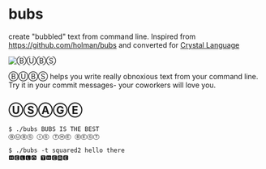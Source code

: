 # bubs
create "bubbled" text from command line. Inspired from https://github.com/holman/bubs and converted for [Crystal Language](https://crystal-lang.org/)


![ⒷⓊⒷⓈ](http://cl.ly/image/0J2U1x1d1o0a/content)

ⒷⓊⒷⓈ helps you write really obnoxious text from your command line. Try it in
your commit messages- your coworkers will love you.

## ⓊⓈⒶⒼⒺ

    $ ./bubs BUBS IS THE BEST
    ⒷⓊⒷⓈ ⒾⓈ ⓉⒽⒺ ⒷⒺⓈⓉ

    $ ./bubs -t squared2 hello there
    🅷🅴🅻🅻🅾 🆃🅷🅴🆁🅴



